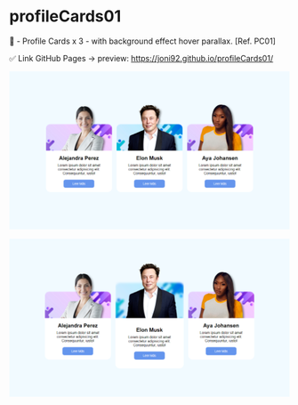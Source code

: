 # profileCards01
🤵 - Profile Cards x 3 - with background effect hover parallax. [Ref. PC01]


✅ Link GitHub Pages -> preview: https://joni92.github.io/profileCards01/


![preview.png](https://github.com/Joni92/profileCards01/blob/main/preview01.png)

![preview.png](https://github.com/Joni92/profileCards01/blob/main/preview02.png)

